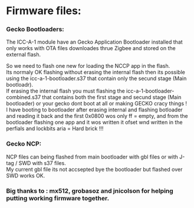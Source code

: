 # Firmware files:

### Gecko Bootloaders:
The ICC-A-1 module have an Gecko Application Bootloader installed that only works with OTA files downloades thrue Zigbee and stored on the external flash.  
  
So we need to flash one new for loading the NCCP app in the flash.  
Its normaly OK flashing without erasing the internal flash then its possible using the icc-a-1-bootloader.s37 that contain only the secund stage (Main bootloadr).  
If erasing the internal flash you must flashing the icc-a-1-bootloader-combined.s37 that contains both the first stage and secund stage (Main bootloader) or your gecko dont boot at all or making  GECKO cracy things !  
I have booting to bootloader after erasing internal and flashing botloader and reading it back and the first 0x0800 wos only ff = empty,  and from the bootloader flashing one app and it wos written it ofset wnd written in the perfials and lockbits aria = Hard brick !!!  

### Gecko NCP:
NCP files can being flashed from main bootloader with gbl files or with  J-tag / SWD with s37 files.  
My current gbl file its not accsepted bye the bootloader but flashed over SWD works OK.  


### Big  thanks to : mx512, grobasoz and jnicolson for helping putting working firmware together.  

